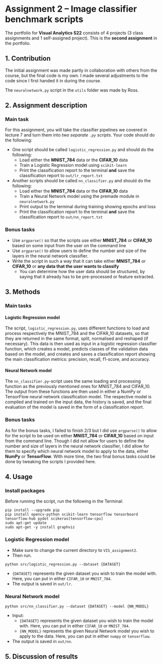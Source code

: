 # Assignment 2 – Image classifier benchmark scripts
The portfolio for __Visual Analytics S22__ consists of 4 projects (3 class assignments and 1 self-assigned project). This is the __second assignment__ in the portfolio.

## 1. Contribution
The initial assignment was made partly in collaboration with others from the course, but the final code is my own. I made several adjustments to the code since I first handed it in during the course.

The `neuralnetwork.py` script in the `utils` folder was made by Ross.

## 2. Assignment description
### Main task
For this assignment, you will take the classifier pipelines we covered in lecture 7 and turn them into *two separate ```.py``` scripts*. Your code should do the following:

- One script should be called ```logistic_regression.py``` and should do the following:
  - Load either the **MNIST_784** data or the **CIFAR_10** data
  - Train a Logistic Regression model using ```scikit-learn```
  - Print the classification report to the terminal **and** save the classification report to ```out/lr_report.txt```
- Another scripts should be called ```nn_classifier.py``` and should do the following:
  - Load either the **MNIST_784** data or the **CIFAR_10** data
  - Train a Neural Network model using the premade module in ```neuralnetwork.py```
  - Print output to the terminal during training showing epochs and loss
  - Print the classification report to the terminal **and** save the classification report to ```out/nn_report.txt```

### Bonus tasks
- Use ```argparse()``` so that the scripts use either **MNIST_784** or **CIFAR_10** based on some input from the user on the command line
- Use ```argparse()``` to allow users to define the number and size of the layers in the neural network classifier.
- Write the script in such a way that it can take either **MNIST_784** or **CIFAR_10** or **any data that the user wants to classify**
  - You can determine how the user data should be structured, by saying that it already has to be pre-processed or feature extracted.


## 3. Methods
### Main tasks
#### Logistic Regression model
The script, `logistic_regression.py`, uses different functions to load and process respectively the MNIST_784 and the CIFAR_10 datasets, so that they are returned in the same format, split, normalised and reshaped (if necessary). This data is then used as input in a logistic regression classifier function, which creates a model, predicts classes of the validation data based on the model, and creates and saves a classification report showing the main classification metrics: precision, recall, f1-score, and accuracy.

#### Neural Network model
The `nn_classifier.py`-script uses the same loading and processing function as the previously mentioned ones for MNIST_784 and CIFAR_10. The output from these functions are then used in either a NumPy or TensorFlow neural network classification model. The respective model is compiled and trained on the input data, the history is saved, and the final evaluation of the model is saved in the form of a classification report.

### Bonus tasks
As for the bonus tasks, I failed to finish 2/3 but I did use ```argparse()``` to allow for the script to be used on either **MNIST_784** or **CIFAR_10** based on input from the command line. Though I did not allow for users to define the number and size of layers in the neural network classifier, I did allow for them to specify which neural network model to apply to the data, either **NumPy** or **TensorFlow**. With more time, the two final bonus tasks could be done by tweaking the scripts I provided here.

## 4. Usage
### Install packages
Before running the script, run the following in the Terminal:
```
pip install --upgrade pip
pip install opencv-python scikit-learn tensorflow tensorboard tensorflow-hub pydot scikeras[tensorflow-cpu]
sudo apt-get update
sudo apt-get -y install graphviz
```

### Logistic Regression model
- Make sure to change the current directory to `VIS_assignment2`.
- Then run.
```
python src/logistic_regression.py --dataset {DATASET}
```
- `{DATASET}` represents the given dataset you wish to train the model with. Here, you can put in either `CIFAR_10` or `MNIST_784`.
- The output is saved in `out/lr`.

### Neural Network model
```
python src/nn_classifier.py --dataset {DATASET} --model {NN_MODEL}
```
- Input:
    - `{DATASET}` represents the given dataset you wish to train the model with. Here, you can put in either `CIFAR_10` or `MNIST_784`.
    - `{NN_MODEL}` represents the given Neural Network model you wish to apply to the data. Here, you can put in either `numpy` or `tensorflow`.
- The output is saved in `out/nn`.

## 5. Discussion of results

